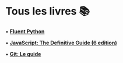 # Tous les livres 📚

• **[Fluent Python](fluent-python.md)**

• **[JavaScript: The Definitive Guide (6 edition)](javascript-the-definitive-guide.md)**

• **[Git: Le guide](git-book.md)**
